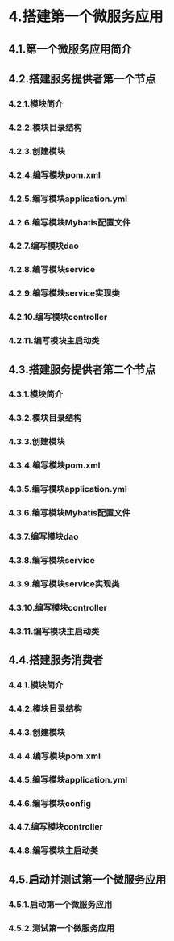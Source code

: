 # 4.搭建第一个微服务应用
## 4.1.第一个微服务应用简介
## 4.2.搭建服务提供者第一个节点
### 4.2.1.模块简介
### 4.2.2.模块目录结构
### 4.2.3.创建模块
### 4.2.4.编写模块pom.xml
### 4.2.5.编写模块application.yml
### 4.2.6.编写模块Mybatis配置文件
### 4.2.7.编写模块dao
### 4.2.8.编写模块service
### 4.2.9.编写模块service实现类
### 4.2.10.编写模块controller
### 4.2.11.编写模块主启动类
## 4.3.搭建服务提供者第二个节点
### 4.3.1.模块简介
### 4.3.2.模块目录结构
### 4.3.3.创建模块
### 4.3.4.编写模块pom.xml
### 4.3.5.编写模块application.yml
### 4.3.6.编写模块Mybatis配置文件
### 4.3.7.编写模块dao
### 4.3.8.编写模块service
### 4.3.9.编写模块service实现类
### 4.3.10.编写模块controller
### 4.3.11.编写模块主启动类
## 4.4.搭建服务消费者
### 4.4.1.模块简介
### 4.4.2.模块目录结构
### 4.4.3.创建模块
### 4.4.4.编写模块pom.xml
### 4.4.5.编写模块application.yml
### 4.4.6.编写模块config
### 4.4.7.编写模块controller
### 4.4.8.编写模块主启动类
## 4.5.启动并测试第一个微服务应用
### 4.5.1.启动第一个微服务应用
### 4.5.2.测试第一个微服务应用

